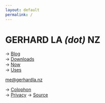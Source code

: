 ```yaml
---
layout: default
permalink: /
---
```

# GERHARD LA *(dot)* NZ

→ [Blog](blog)  
→ [Downloads](downloads)  
→ [Now](now)  
→ [Uses](uses)

[me@gerhardla.nz](mailto:me@gerhardla.nz)

→ [Colophon](colophon)  
→ [Privacy](privacy)
→ [Source](https://github.com/gerhardlanz)
